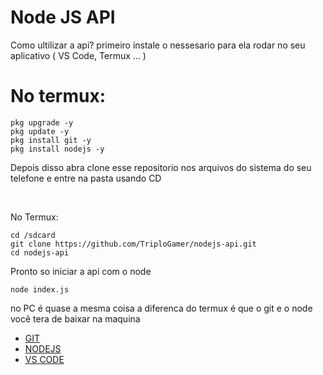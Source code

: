 # Node JS API

Como ultilizar a api? primeiro instale o nessesario para ela rodar no seu aplicativo ( VS Code, Termux ... )

# No termux:

```
pkg upgrade -y
pkg update -y
pkg install git -y
pkg install nodejs -y
```

Depois disso abra clone esse repositorio nos arquivos do sistema do seu telefone e entre na pasta usando CD

<br>

No Termux:

```
cd /sdcard
git clone https://github.com/TriploGamer/nodejs-api.git
cd nodejs-api
```

Pronto so iniciar a api com o node

```
node index.js
```

no PC é quase a mesma coisa a diferenca do termux é que o git e o node você tera de baixar na maquina

- [GIT](https://git-scm.com/downloads)
- [NODEJS](https://nodejs.org/pt)
- [VS CODE](https://code.visualstudio.com/download)

